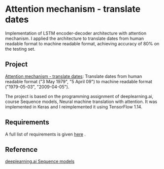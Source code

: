 # Attention mechanism - translate dates
Implementation of LSTM encoder-decoder architecture with attention mechanism. I applied the architecture to translate dates from human readable format to machine readable format, achieving accuracy of 80% on the testing set.

## Project
[Attention mechanism - translate dates](https://github.com/vgkortsas/Attention_mechanism_translate_dates/blob/master/Attention_mechanism_translate_dates.ipynb): Translate dates from human readable format ("3 May 1979", "5 April 09") to machine readable format ("1979-05-03", "2009-04-05").

The project is based on the programming assignment of deeplearning.ai, course Sequence models, Neural machine translation with attention. It was implemented in Keras and I reimplemented it using TensorFlow 1.14.

## Requirements
A full list of requirements is given [here](https://github.com/vgkortsas/Attention_mechanism_translate_dates/blob/master/requirements.txt) .

## Reference
[deeplearning.ai Sequence models](https://www.coursera.org/learn/nlp-sequence-models)




